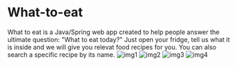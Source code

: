 # What-to-eat
What to eat is a Java/Spring web app created to help people answer the ultimate question: "What to eat today?" Just open your fridge, tell us what it is inside and we will give you relevat food recipes for you. You can also search a specific recipe by its name.
![img1](https://github.com/user-attachments/assets/9b6280b4-8fc5-44ed-9bd7-bfb9f84abbfe)
![img2](https://github.com/user-attachments/assets/6d400b0b-98c3-44a3-99aa-0c0e2aa34756)
![img3](https://github.com/user-attachments/assets/57bd9a0e-3208-40f5-ab6b-b613c736862b)
![img4](https://github.com/user-attachments/assets/75cdb48f-56db-4898-bba6-d3dad5adbab1)







